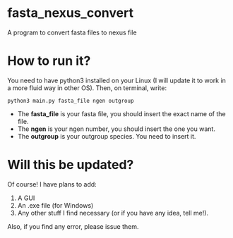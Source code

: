 # fasta_nexus_convert
A program to convert fasta files to nexus file

# How to run it?
You need to have python3 installed on your Linux (I will update it to work in a more fluid way in other OS). Then, on terminal, write:

```
python3 main.py fasta_file ngen outgroup
```

- The **fasta_file** is your fasta file, you should insert the exact name of the file. 
- The **ngen** is your ngen number, you should insert the one you want.
- The **outgroup** is your outgroup species. You need to insert it.


# Will this be updated?
Of course! 
I have plans to add:
1. A GUI
2. An .exe file (for Windows)
3. Any other stuff I find necessary (or if you have any idea, tell me!).

Also, if you find any error, please issue them.
